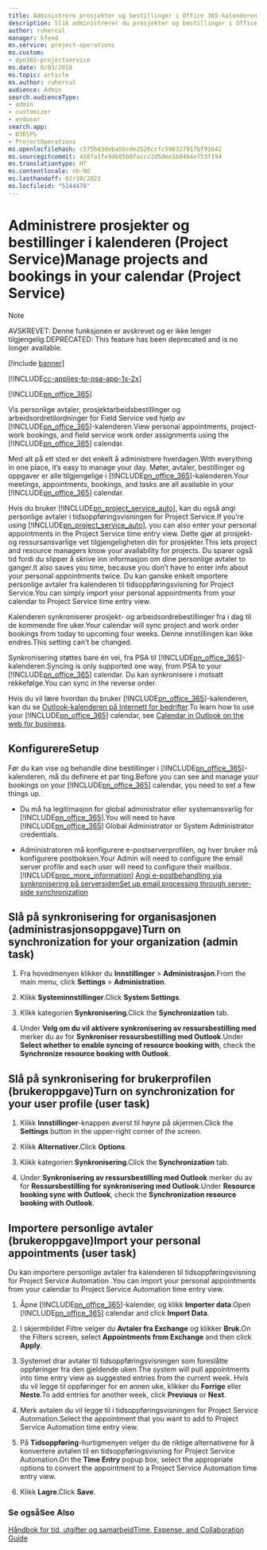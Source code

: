 ```yaml
---
title: Administrere prosjekter og bestillinger i Office 365-kalenderen
description: Slik administrerer du prosjekter og bestillinger i Office 365-kalenderen
author: ruhercul
manager: kfend
ms.service: project-operations
ms.custom:
- dyn365-projectservice
ms.date: 8/03/2018
ms.topic: article
ms.author: ruhercul
audience: Admin
search.audienceType:
- admin
- customizer
- enduser
search.app:
- D365PS
- ProjectOperations
ms.openlocfilehash: c575bd3deba5bcde2526ccfc598327917bf91642
ms.sourcegitcommit: 418fa1fe9d605b8faccc2d5dee1b04b4e753f194
ms.translationtype: HT
ms.contentlocale: nb-NO
ms.lasthandoff: 02/10/2021
ms.locfileid: "5144470"
---
```

# <a name="manage-projects-and-bookings-in-your-calendar-project-service"></a><span data-ttu-id="712a6-103">Administrere prosjekter og bestillinger i kalenderen (Project Service)</span><span class="sxs-lookup"><span data-stu-id="712a6-103">Manage projects and bookings in your calendar (Project Service)</span></span>

> [!Note]
> <span data-ttu-id="712a6-104">AVSKREVET: Denne funksjonen er avskrevet og er ikke lenger tilgjengelig.</span><span class="sxs-lookup"><span data-stu-id="712a6-104">DEPRECATED: This feature has been deprecated and is no longer available.</span></span>

[!include [banner](../includes/psa-now-project-operations.md)]

[!INCLUDE[cc-applies-to-psa-app-1x-2x](../includes/cc-applies-to-psa-app-1x-2x.md)]

[!INCLUDE[pn_office_365](../includes/pn-office-365.md)] 

<span data-ttu-id="712a6-105">Vis personlige avtaler, prosjektarbeidsbestillinger og arbeidsordretilordninger for Field Service ved hjelp av [!INCLUDE[pn_office_365](../includes/pn-office-365.md)]-kalenderen.</span><span class="sxs-lookup"><span data-stu-id="712a6-105">View personal appointments, project-work bookings, and field service work order assignments using the [!INCLUDE[pn_office_365](../includes/pn-office-365.md)] calendar.</span></span>  
  
 <span data-ttu-id="712a6-106">Med alt på ett sted er det enkelt å administrere hverdagen.</span><span class="sxs-lookup"><span data-stu-id="712a6-106">With everything in one place, it’s easy to manage your day.</span></span> <span data-ttu-id="712a6-107">Møter, avtaler, bestillinger og oppgaver er alle tilgjengelige i [!INCLUDE[pn_office_365](../includes/pn-office-365.md)]-kalenderen.</span><span class="sxs-lookup"><span data-stu-id="712a6-107">Your meetings, appointments, bookings, and tasks are all available in your [!INCLUDE[pn_office_365](../includes/pn-office-365.md)] calendar.</span></span>  
  
 <span data-ttu-id="712a6-108">Hvis du bruker [!INCLUDE[pn_project_service_auto](../includes/pn-project-service-auto.md)], kan du også angi personlige avtaler i tidsoppføringsvisningen for Project Service.</span><span class="sxs-lookup"><span data-stu-id="712a6-108">If you’re using [!INCLUDE[pn_project_service_auto](../includes/pn-project-service-auto.md)], you can also enter your personal appointments in the Project Service time entry view.</span></span> <span data-ttu-id="712a6-109">Dette gjør at prosjekt- og ressursansvarlige vet tilgjengeligheten din for prosjekter.</span><span class="sxs-lookup"><span data-stu-id="712a6-109">This lets project and resource managers know your availability for projects.</span></span> <span data-ttu-id="712a6-110">Du sparer også tid fordi du slipper å skrive inn informasjon om dine personlige avtaler to ganger.</span><span class="sxs-lookup"><span data-stu-id="712a6-110">It also saves you time, because you don’t have to enter info about your personal appointments twice.</span></span> <span data-ttu-id="712a6-111">Du kan ganske enkelt importere personlige avtaler fra kalenderen til tidsoppføringsvisning for Project Service.</span><span class="sxs-lookup"><span data-stu-id="712a6-111">You can simply import your personal appointments from your calendar to Project Service time entry view.</span></span>  
  
 <span data-ttu-id="712a6-112">Kalenderen synkroniserer prosjekt- og arbeidsordrebestillinger fra i dag til de kommende fire uker.</span><span class="sxs-lookup"><span data-stu-id="712a6-112">Your calendar will sync project and work order bookings from today to upcoming four weeks.</span></span> <span data-ttu-id="712a6-113">Denne innstillingen kan ikke endres.</span><span class="sxs-lookup"><span data-stu-id="712a6-113">This setting can’t be changed.</span></span>  
  
 <span data-ttu-id="712a6-114">Synkronisering støttes bare én vei, fra PSA til [!INCLUDE[pn_office_365](../includes/pn-office-365.md)]-kalenderen.</span><span class="sxs-lookup"><span data-stu-id="712a6-114">Syncing is only supported one way, from PSA to your [!INCLUDE[pn_office_365](../includes/pn-office-365.md)] calendar.</span></span> <span data-ttu-id="712a6-115">Du kan synkronisere i motsatt rekkefølge.</span><span class="sxs-lookup"><span data-stu-id="712a6-115">You can sync in the reverse order.</span></span> 
  
 <span data-ttu-id="712a6-116">Hvis du vil lære hvordan du bruker [!INCLUDE[pn_office_365](../includes/pn-office-365.md)]-kalenderen, kan du se [Outlook-kalenderen på Internett for bedrifter](https://support.office.com/article/Calendar-in-Outlook-on-the-web-for-business-5219c457-d1fe-4c2f-9032-1a816b88e936).</span><span class="sxs-lookup"><span data-stu-id="712a6-116">To learn how to use your [!INCLUDE[pn_office_365](../includes/pn-office-365.md)] calendar, see [Calendar in Outlook on the web for business](https://support.office.com/article/Calendar-in-Outlook-on-the-web-for-business-5219c457-d1fe-4c2f-9032-1a816b88e936).</span></span>  
  
## <a name="setup"></a><span data-ttu-id="712a6-117">Konfigurere</span><span class="sxs-lookup"><span data-stu-id="712a6-117">Setup</span></span>  
 <span data-ttu-id="712a6-118">Før du kan vise og behandle dine bestillinger i [!INCLUDE[pn_office_365](../includes/pn-office-365.md)]-kalenderen, må du definere et par ting.</span><span class="sxs-lookup"><span data-stu-id="712a6-118">Before you can see and manage your bookings on your [!INCLUDE[pn_office_365](../includes/pn-office-365.md)] calendar, you need to set a few things up.</span></span>  
  
- <span data-ttu-id="712a6-119">Du må ha legitimasjon for global administrator eller systemansvarlig for [!INCLUDE[pn_office_365](../includes/pn-office-365.md)].</span><span class="sxs-lookup"><span data-stu-id="712a6-119">You will need to have [!INCLUDE[pn_office_365](../includes/pn-office-365.md)] Global Administrator or System Administrator credentials.</span></span>  
  
- <span data-ttu-id="712a6-120">Administratoren må konfigurere e-postserverprofilen, og hver bruker må konfigurere postboksen.</span><span class="sxs-lookup"><span data-stu-id="712a6-120">Your Admin will need to configure the email server profile and each user will need to configure their mailbox.</span></span> [!INCLUDE[proc_more_information](../includes/proc-more-information.md)] <span data-ttu-id="712a6-121">[Angi e-postbehandling via synkronisering på serversiden](https://docs.microsoft.com/dynamics365/customerengagement/on-premises/admin/set-up-server-side-synchronization-of-email-appointments-contacts-and-tasks)</span><span class="sxs-lookup"><span data-stu-id="712a6-121">[Set up email processing through server-side synchronization](https://docs.microsoft.com/dynamics365/customerengagement/on-premises/admin/set-up-server-side-synchronization-of-email-appointments-contacts-and-tasks)</span></span>  
  
## <a name="turn-on-synchronization-for-your-organization-admin-task"></a><span data-ttu-id="712a6-122">Slå på synkronisering for organisasjonen (administrasjonsoppgave)</span><span class="sxs-lookup"><span data-stu-id="712a6-122">Turn on synchronization for your organization (admin task)</span></span>  
  
1.  <span data-ttu-id="712a6-123">Fra hovedmenyen klikker du **Innstillinger** > **Administrasjon**.</span><span class="sxs-lookup"><span data-stu-id="712a6-123">From the main menu, click **Settings** > **Administration**.</span></span>  
  
2.  <span data-ttu-id="712a6-124">Klikk **Systeminnstillinger**.</span><span class="sxs-lookup"><span data-stu-id="712a6-124">Click **System Settings**.</span></span>  
  
3.  <span data-ttu-id="712a6-125">Klikk kategorien **Synkronisering**.</span><span class="sxs-lookup"><span data-stu-id="712a6-125">Click the **Synchronization** tab.</span></span>  
  
4.  <span data-ttu-id="712a6-126">Under **Velg om du vil aktivere synkronisering av ressursbestilling med** merker du av for **Synkroniser ressursbestilling med Outlook**.</span><span class="sxs-lookup"><span data-stu-id="712a6-126">Under **Select whether to enable syncing of resource booking with**, check the **Synchronize resource booking with Outlook**.</span></span>  
  
## <a name="turn-on-synchronization-for-your-user-profile-user-task"></a><span data-ttu-id="712a6-127">Slå på synkronisering for brukerprofilen (brukeroppgave)</span><span class="sxs-lookup"><span data-stu-id="712a6-127">Turn on synchronization for your user profile (user task)</span></span>  
  
1.  <span data-ttu-id="712a6-128">Klikk **Innstillinger**-knappen øverst til høyre på skjermen.</span><span class="sxs-lookup"><span data-stu-id="712a6-128">Click the **Settings** button in the upper-right corner of the screen.</span></span>  
  
2.  <span data-ttu-id="712a6-129">Klikk **Alternativer**.</span><span class="sxs-lookup"><span data-stu-id="712a6-129">Click **Options**.</span></span>  
  
3.  <span data-ttu-id="712a6-130">Klikk kategorien **Synkronisering**.</span><span class="sxs-lookup"><span data-stu-id="712a6-130">Click the **Synchronization** tab.</span></span>  
  
4.  <span data-ttu-id="712a6-131">Under **Synkronisering av ressursbestilling med Outlook** merker du av for **Ressursbestilling for synkronisering med Outlook**.</span><span class="sxs-lookup"><span data-stu-id="712a6-131">Under **Resource booking sync with Outlook**, check the **Synchronization resource booking with Outlook**.</span></span>  
  
## <a name="import-your-personal-appointments-user-task"></a><span data-ttu-id="712a6-132">Importere personlige avtaler (brukeroppgave)</span><span class="sxs-lookup"><span data-stu-id="712a6-132">Import your personal appointments (user task)</span></span>  
 <span data-ttu-id="712a6-133">Du kan importere personlige avtaler fra kalenderen til tidsoppføringsvisning for Project Service Automation .</span><span class="sxs-lookup"><span data-stu-id="712a6-133">You can import your personal appointments from your calendar to Project Service Automation time entry view.</span></span>  
  
1. <span data-ttu-id="712a6-134">Åpne [!INCLUDE[pn_office_365](../includes/pn-office-365.md)]-kalender, og klikk **Importer data**.</span><span class="sxs-lookup"><span data-stu-id="712a6-134">Open [!INCLUDE[pn_office_365](../includes/pn-office-365.md)] calendar and click **Import Data**.</span></span>  
  
2. <span data-ttu-id="712a6-135">I skjermbildet Filtre velger du **Avtaler fra Exchange** og klikker **Bruk**.</span><span class="sxs-lookup"><span data-stu-id="712a6-135">On the Filters screen, select **Appointments from Exchange** and then click **Apply**.</span></span>  
  
3. <span data-ttu-id="712a6-136">Systemet drar avtaler til tidsoppføringsvisningen som foreslåtte oppføringer fra den gjeldende uken.</span><span class="sxs-lookup"><span data-stu-id="712a6-136">The system will pull appointments into time entry view as suggested entries from the current week.</span></span> <span data-ttu-id="712a6-137">Hvis du vil legge til oppføringer for en annen uke, klikker du **Forrige** eller **Neste**.</span><span class="sxs-lookup"><span data-stu-id="712a6-137">To add entries for another week, click **Previous** or **Next**.</span></span>  
  
4. <span data-ttu-id="712a6-138">Merk avtalen du vil legge til i tidsoppføringsvisningen for Project Service Automation.</span><span class="sxs-lookup"><span data-stu-id="712a6-138">Select the appointment that you want to add to Project Service Automation time entry view.</span></span>  
  
5. <span data-ttu-id="712a6-139">På **Tidsoppføring**-hurtigmenyen velger du de riktige alternativene for å konvertere avtalen til en tidsoppføringsvisning for Project Service Automation.</span><span class="sxs-lookup"><span data-stu-id="712a6-139">On the **Time Entry** popup box, select the appropriate options to convert the appointment to a Project Service Automation time entry view.</span></span>  
  
6. <span data-ttu-id="712a6-140">Klikk **Lagre**.</span><span class="sxs-lookup"><span data-stu-id="712a6-140">Click **Save**.</span></span>  
  
### <a name="see-also"></a><span data-ttu-id="712a6-141">Se også</span><span class="sxs-lookup"><span data-stu-id="712a6-141">See Also</span></span>  
 [<span data-ttu-id="712a6-142">Håndbok for tid, utgifter og samarbeid</span><span class="sxs-lookup"><span data-stu-id="712a6-142">Time, Expense, and Collaboration Guide</span></span>](../psa/time-expense-collaboration-guide.md)
